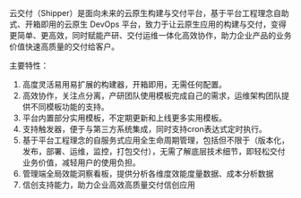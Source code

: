 云交付（Shipper）是面向未来的云原生构建与交付平台，基于平台工程理念自助式、开箱即用的云原生 DevOps 平台，致力于让云原生应用的构建与交付，变得更简单、更高效，同时赋能产研、交付运维一体化高效协作，助力企业产品的业务价值快速高质量的交付给客户。

主要特性：

1. 高度灵活易用易扩展的构建器，开箱即用，无需任何配置。
2. 高效协作，关注点分离，产研团队使用模板完成自己的需求，运维架构团队提供不同模板功能的支持。
3. 平台内置部分实用模板，不定期更新和上线更多实用模板。
4. 支持触发器，便于与第三方系统集成，同时支持cron表达式定时执行。
5. 基于平台工程理念的自服务式应用全生命周期管理，包括但不限于（版本化，发布，部署、运维，监控，打包交付），无需了解底层技术细节，即轻松交付业务价值，减轻用户的使用负担。
6. 管理端全局效能洞察看板，提供分析各维度效能度量数据、成本分析数据
7. 信创支持能力，助力企业高效高质量交付信创应用